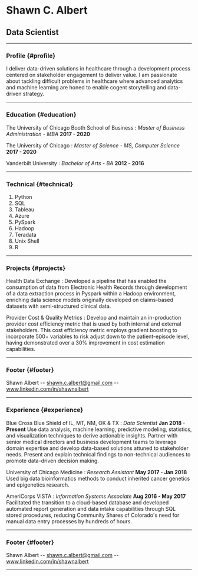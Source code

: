# Shawn C. Albert
## Data Scientist

------

### Profile {#profile}

I deliver data-driven solutions in healthcare through a development process centered on stakeholder engagement to deliver value. I am passionate about tackling difficult problems in healthcare where advanced analytics and machine learning are honed to enable cogent storytelling and data-driven strategy.

------

### Education {#education}

The University of Chicago Booth School of Business
: *Master of Business Administration - MBA*
  __2017 - 2020__

The University of Chicago
: *Master of Science - MS, Computer Science*
  __2017 - 2020__

Vanderbilt University
: *Bachelor of Arts - BA*
  __2012 - 2016__

------

### Technical {#technical}

1. Python
1. SQL
1. Tableau
1. Azure
1. PySpark
1. Hadoop
1. Teradata
1. Unix Shell
1. R

------

### Projects {#projects}

Health Data Exchange
  : Developed a pipeline that has enabled the consumption of data from Electronic Health Records through development of a data extraction process in Pyspark within a Hadoop environment, enriching data science models originally developed on claims-based datasets with semi-structured clinical data.

Provider Cost & Quality Metrics
  : Develop and maintain an in-production provider cost efficiency metric that is used by both internal and external stakeholders. This cost efficiency metric employs gradient boosting to incorporate 500+ variables to risk adjust down to the patient-episode level, having demonstrated over a 30% improvement in cost estimation capabilities.  


-------

### Footer {#footer}

Shawn Albert -- [shawn.c.albert@gmail.com](mailto:shawn.c.albert@gmail.com) -- www.linkedin.com/in/shawnalbert


------

<div style="page-break-after: always;"></div>

### Experience {#experience}

Blue Cross Blue Shield of IL, MT, NM, OK & TX
: *Data Scientist*
  __Jan 2018 - Present__
  Use data analysis, machine learning, predictive modeling, statistics, and visualization techniques to derive actionable insights. Partner with senior medical directors and business development teams to leverage domain expertise and develop data-based solutions attuned to stakeholder needs. Present and explain technical findings to non-technical audiences to promote data-driven decision making.

University of Chicago Medicine
: *Research Assistant*
  __May 2017 - Jan 2018__
  Used big data bioinformatics methods to conduct inherited cancer genetics and epigenetics research.


AmeriCorps VISTA
: *Information Systems Associate*
  __Aug 2016 - May 2017__
  Facilitated the transition to a cloud-based database and developed automated report generation and data intake capabilities through SQL stored procedures, reducing Community Shares of Colorado's need for manual data entry processes by hundreds of hours.

------

### Footer {#footer}

Shawn Albert -- [shawn.c.albert@gmail.com](mailto:shawn.c.albert@gmail.com) -- www.linkedin.com/in/shawnalbert

------
